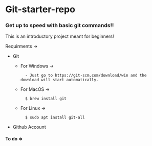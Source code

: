 
# Git-starter-repo 
### Get up to speed with basic git commands!!


This is an introductory project meant for beginners!

Requirments ->

- Git
    
    - For Windows ->

            - Just go to https://git-scm.com/download/win and the download will start automatically.
    
    - For MacOS ->
            
            $ brew install git

    - For Linux ->

            $ sudo apt install git-all
    
- Github Account


#### To do =>